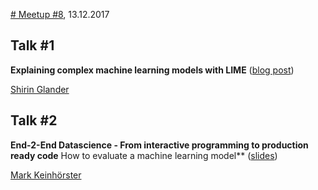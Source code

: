 [# Meetup #8](https://www.meetup.com/Data-Science-Meetup-Muenster/events/244173239/), 13.12.2017

## Talk #1

**Explaining complex machine learning models with LIME** ([blog post](https://shiring.github.io/machine_learning/2017/04/23/lime))

[Shirin Glander](http://www.shirin-glander.de/)

## Talk #2

**End-2-End Datascience - From interactive programming to production ready code** How to evaluate a machine learning model** ([slides](http://plainpixels.work/resources/e2e-datascience-slides.slides#/))

[Mark Keinhörster](https://github.com/crazzle/)
